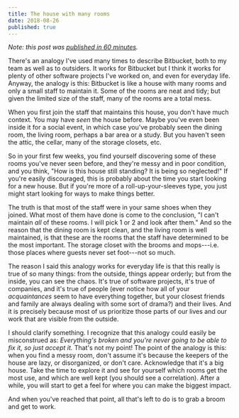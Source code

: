 ```yaml
---
title: The house with many rooms
date: 2018-08-26
published: true
---
```


*Note: this post was [published in 60 minutes][1].*

There's an analogy I've used many times to describe Bitbucket, both to my team
as well as to outsiders. It works for Bitbucket but I think it works for plenty
of other software projects I've worked on, and even for everyday life. Anyway,
the analogy is this: Bitbucket is like a house with many rooms and only a small
staff to maintain it. Some of the rooms are neat and tidy; but given the
limited size of the staff, many of the rooms are a total mess.

When you first join the staff that maintains this house, you don't have much
context. You may have *seen* the house before. Maybe you've even been inside it
for a social event, in which case you've probably seen the dining room, the
living room, perhaps a bar area or a study. But you haven't seen the attic, the
cellar, many of the storage closets, etc.

So in your first few weeks, you find yourself discovering some of these rooms
you've never seen before, and they're messy and in poor condition, and you
think, "How is this house still standing? It is being so neglected!" If you're
easily discouraged, this is probably about the time you start looking for a new
house. But if you're more of a roll-up-your-sleeves type, you just might start
looking for ways to make things better.

The truth is that most of the staff were in your same shoes when they joined.
What most of them have done is come to the conclusion, "I can't maintain _all_
of these rooms. I will pick 1 or 2 and look after them." And so the reason that
the dining room is kept clean, and the living room is well maintained, is that
these are the rooms that the staff have determined to be the most important.
The storage closet with the brooms and mops---i.e. those places where guests
never set foot---not so much.

The reason I said this analogy works for everyday life is that this really is
true of so many things: from the outside, things appear orderly; but from the
inside, you can see the chaos. It's true of software projects, it's true of
companies, and it's true of people (ever notice how all of your *acquaintances*
seem to have everything together, but your closest friends and family are
always dealing with some sort of drama?) and their lives. And it is precisely
because most of us prioritize those parts of our lives and our work that are
visible from the outside.

I should clarify something. I recognize that this analogy could easily be
misconstrued as: *Everything's broken and you're never going to be able to fix
it, so just accept it.* That's not my point! The point of the analogy is this:
when you find a messy room, don't assume it's because the keepers of the house
are lazy, or disorganized, or don't care. Acknowledge that it's a big house.
Take the time to explore it and see for yourself which rooms get the most use,
and which are well kept (you should see a correlation). After a while, you will
start to get a feel for where you can make the biggest impact.

And when you've reached that point, all that's left to do is to grab a broom
and get to work.

[1]: /posts/published-in-60-minutes.html
